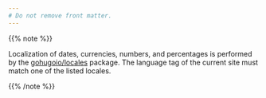 ```yaml
---
# Do not remove front matter.
---
```


{{% note %}}

Localization of dates, currencies, numbers, and percentages is performed by the [gohugoio/locales] package. The language tag of the current site must match one of the listed locales.

[gohugoio/locales]: https://github.com/gohugoio/locales
{{% /note %}}

